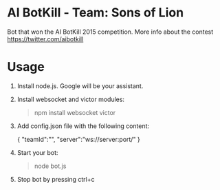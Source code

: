 # AI BotKill - Team: Sons of Lion
Bot that won the AI BotKill 2015 competition. More info about the contest https://twitter.com/aibotkill

# Usage
1. Install node.js. Google will be your assistant.
2. Install websocket and victor modules:

    > npm install websocket victor

3. Add config.json file with the following content:

	{
		"teamId":"<your team GUID>",
		"server":"ws://server:port/"
	}

3. Start your bot:

    > node bot.js

4. Stop bot by pressing ctrl+c